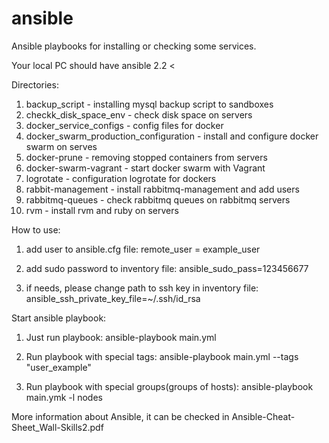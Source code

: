 # ansible


Ansible playbooks for installing or checking some services.

Your local PC should have ansible 2.2 <

Directories:
  1. backup_script - installing mysql backup script to sandboxes
  2. checkk_disk_space_env - check disk space on servers
  3. docker_service_configs - config files for docker
  4. docker_swarm_production_configuration - install and configure docker swarm on serves
  5. docker-prune - removing stopped containers from servers
  6. docker-swarm-vagrant - start docker swarm with Vagrant
  7. logrotate - configuration logrotate for dockers
  8. rabbit-management - install rabbitmq-management and add users
  9. rabbitmq-queues - check rabbitmq queues on rabbitmq servers
  10. rvm - install rvm and ruby on servers


  How to use:

   1. add user to ansible.cfg file:
          remote_user = example_user

   2. add sudo password to inventory file:
          ansible_sudo_pass=123456677

   3. if needs, please change path to ssh key in inventory file:
          ansible_ssh_private_key_file=~/.ssh/id_rsa


  Start ansible playbook:
   1. Just run playbook:
          ansible-playbook main.yml

   2. Run playbook with special tags:
          ansible-playbook main.yml --tags "user_example"

   3. Run playbook with special groups(groups of hosts):
          ansible-playbook main.ymk -l nodes

More information about Ansible, it can be checked in  Ansible-Cheat-Sheet_Wall-Skills2.pdf  
